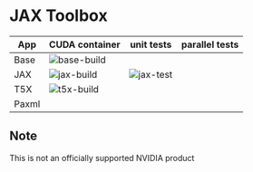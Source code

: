 # JAX Toolbox

| App                               | CUDA container | unit tests  | parallel tests |
| --------------------------------- | -------------- | ----------- | -------------- |
| Base                              | ![base-build]  |             |                |
| JAX                               | ![jax-build]   | ![jax-test] |                |
| T5X                               | ![t5x-build]   |             |                |
| Paxml                             |                |             |                |


[base-build]: https://img.shields.io/github/actions/workflow/status/NVIDIA/JAX-Toolbox/base.yaml?label=build&logo=docker

[jax-build]: https://img.shields.io/github/actions/workflow/status/NVIDIA/JAX-Toolbox/jax-build.yaml?label=build&logo=docker
[jax-test]: https://img.shields.io/github/actions/workflow/status/NVIDIA/JAX-Toolbox/jax-test.yaml?label=test&logo=nvidia

[t5x-build]: https://img.shields.io/github/actions/workflow/status/NVIDIA/JAX-Toolbox/t5x.yaml?label=build&logo=docker




## Note
This is not an officially supported NVIDIA product
